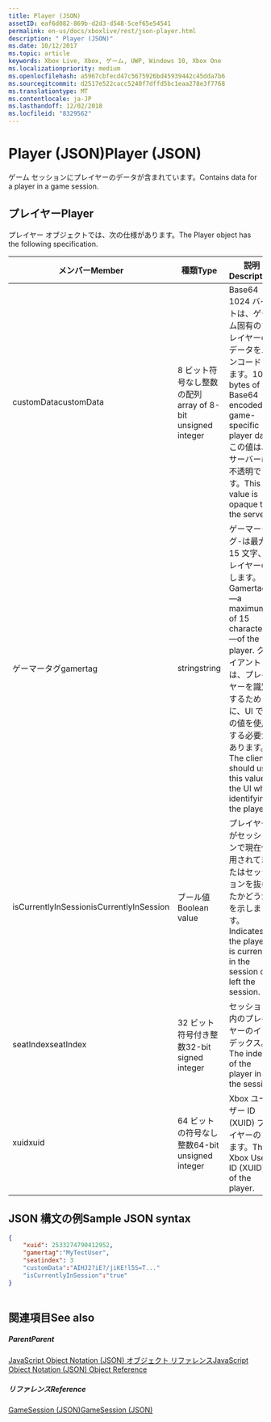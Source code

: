 ```yaml
---
title: Player (JSON)
assetID: eaf6d082-869b-d2d3-d548-5cef65e54541
permalink: en-us/docs/xboxlive/rest/json-player.html
description: " Player (JSON)"
ms.date: 10/12/2017
ms.topic: article
keywords: Xbox Live, Xbox, ゲーム, UWP, Windows 10, Xbox One
ms.localizationpriority: medium
ms.openlocfilehash: a5967cbfecd47c5675926bd45939442c45dda7b6
ms.sourcegitcommit: d2517e522cacc5240f7dffd5bc1eaa278e3f7768
ms.translationtype: MT
ms.contentlocale: ja-JP
ms.lasthandoff: 12/02/2018
ms.locfileid: "8329562"
---
```

# <a name="player-json"></a><span data-ttu-id="82df3-104">Player (JSON)</span><span class="sxs-lookup"><span data-stu-id="82df3-104">Player (JSON)</span></span>
<span data-ttu-id="82df3-105">ゲーム セッションにプレイヤーのデータが含まれています。</span><span class="sxs-lookup"><span data-stu-id="82df3-105">Contains data for a player in a game session.</span></span> 
<a id="ID4EN"></a>

 
## <a name="player"></a><span data-ttu-id="82df3-106">プレイヤー</span><span class="sxs-lookup"><span data-stu-id="82df3-106">Player</span></span>
 
<span data-ttu-id="82df3-107">プレイヤー オブジェクトでは、次の仕様があります。</span><span class="sxs-lookup"><span data-stu-id="82df3-107">The Player object has the following specification.</span></span>
 
| <span data-ttu-id="82df3-108">メンバー</span><span class="sxs-lookup"><span data-stu-id="82df3-108">Member</span></span>| <span data-ttu-id="82df3-109">種類</span><span class="sxs-lookup"><span data-stu-id="82df3-109">Type</span></span>| <span data-ttu-id="82df3-110">説明</span><span class="sxs-lookup"><span data-stu-id="82df3-110">Description</span></span>| 
| --- | --- | --- | 
| <span data-ttu-id="82df3-111">customData</span><span class="sxs-lookup"><span data-stu-id="82df3-111">customData</span></span>| <span data-ttu-id="82df3-112">8 ビット符号なし整数の配列</span><span class="sxs-lookup"><span data-stu-id="82df3-112">array of 8-bit unsigned integer</span></span>| <span data-ttu-id="82df3-113">Base64 1024 バイトは、ゲーム固有のプレイヤーのデータをエンコードします。</span><span class="sxs-lookup"><span data-stu-id="82df3-113">1024 bytes of Base64 encoded game-specific player data.</span></span> <span data-ttu-id="82df3-114">この値は、サーバーに不透明です。</span><span class="sxs-lookup"><span data-stu-id="82df3-114">This value is opaque to the server.</span></span>| 
| <span data-ttu-id="82df3-115">ゲーマータグ</span><span class="sxs-lookup"><span data-stu-id="82df3-115">gamertag</span></span>| <span data-ttu-id="82df3-116">string</span><span class="sxs-lookup"><span data-stu-id="82df3-116">string</span></span>| <span data-ttu-id="82df3-117">ゲーマータグ-は最大 15 文字、プレイヤーのします。</span><span class="sxs-lookup"><span data-stu-id="82df3-117">Gamertag—a maximum of 15 characters—of the player.</span></span> <span data-ttu-id="82df3-118">クライアントは、プレイヤーを識別するために、UI でこの値を使用する必要があります。</span><span class="sxs-lookup"><span data-stu-id="82df3-118">The client should use this value in the UI when identifying the player.</span></span> | 
| <span data-ttu-id="82df3-119">isCurrentlyInSession</span><span class="sxs-lookup"><span data-stu-id="82df3-119">isCurrentlyInSession</span></span>| <span data-ttu-id="82df3-120">ブール値</span><span class="sxs-lookup"><span data-stu-id="82df3-120">Boolean value</span></span>| <span data-ttu-id="82df3-121">プレイヤーがセッションで現在使用されてまたはセッションを抜けたかどうかを示します。</span><span class="sxs-lookup"><span data-stu-id="82df3-121">Indicates if the player is currently in the session or left the session.</span></span>| 
| <span data-ttu-id="82df3-122">seatIndex</span><span class="sxs-lookup"><span data-stu-id="82df3-122">seatIndex</span></span>| <span data-ttu-id="82df3-123">32 ビット符号付き整数</span><span class="sxs-lookup"><span data-stu-id="82df3-123">32-bit signed integer</span></span>| <span data-ttu-id="82df3-124">セッション内のプレイヤーのインデックス。</span><span class="sxs-lookup"><span data-stu-id="82df3-124">The index of the player in the session.</span></span>| 
| <span data-ttu-id="82df3-125">xuid</span><span class="sxs-lookup"><span data-stu-id="82df3-125">xuid</span></span>| <span data-ttu-id="82df3-126">64 ビットの符号なし整数</span><span class="sxs-lookup"><span data-stu-id="82df3-126">64-bit unsigned integer</span></span>| <span data-ttu-id="82df3-127">Xbox ユーザー ID (XUID) プレイヤーのします。</span><span class="sxs-lookup"><span data-stu-id="82df3-127">The Xbox User ID (XUID) of the player.</span></span>| 
  
<a id="ID4E3C"></a>

 
## <a name="sample-json-syntax"></a><span data-ttu-id="82df3-128">JSON 構文の例</span><span class="sxs-lookup"><span data-stu-id="82df3-128">Sample JSON syntax</span></span>
 

```json
{
    "xuid": 2533274790412952,
    "gamertag":"MyTestUser",
    "seatindex": 3
    "customData":"AIHJ2?iE?/jiKE!l5S=T..."
    "isCurrentlyInSession":"true"
}
    
```

  
<a id="ID4EFD"></a>

 
## <a name="see-also"></a><span data-ttu-id="82df3-129">関連項目</span><span class="sxs-lookup"><span data-stu-id="82df3-129">See also</span></span>
 
<a id="ID4EHD"></a>

 
##### <a name="parent"></a><span data-ttu-id="82df3-130">Parent</span><span class="sxs-lookup"><span data-stu-id="82df3-130">Parent</span></span> 

[<span data-ttu-id="82df3-131">JavaScript Object Notation (JSON) オブジェクト リファレンス</span><span class="sxs-lookup"><span data-stu-id="82df3-131">JavaScript Object Notation (JSON) Object Reference</span></span>](atoc-xboxlivews-reference-json.md)

  
<a id="ID4ERD"></a>

 
##### <a name="reference"></a><span data-ttu-id="82df3-132">リファレンス</span><span class="sxs-lookup"><span data-stu-id="82df3-132">Reference</span></span> 

[<span data-ttu-id="82df3-133">GameSession (JSON)</span><span class="sxs-lookup"><span data-stu-id="82df3-133">GameSession (JSON)</span></span>](json-gamesession.md)

   
